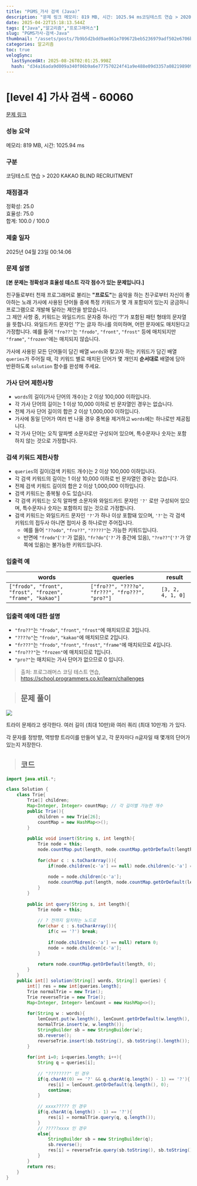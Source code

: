 ```yaml
---
title: "PGMS_가사 검색 (Java)"
description: "문제 링크 메모리: 819 MB, 시간: 1025.94 ms코딩테스트 연습 > 2020 KAKAO BLIND RECRUITMENT정확성: 25.0효율성: 75.0합계: 100.0 / 100.02025년 04월 23일 00:14:06출처: 프로그래머스 코딩 테스트 연습,"
date: 2025-04-22T15:18:13.544Z
tags: ["Java","알고리즘","프로그래머스"]
slug: "PGMS가사-검색-Java"
thumbnail: "/assets/posts/7b9b5d2bdd9ae861e709672beb5236979adf502e6706b27c078fddd990145678.png"
categories: 알고리즘
toc: true
velogSync:
  lastSyncedAt: 2025-08-26T02:01:25.998Z
  hash: "d34a16ada9d009a340f06b9a6e777570224f41a9e488e09d3357a08219890989"
---
```


# [level 4] 가사 검색 - 60060 

[문제 링크](https://school.programmers.co.kr/learn/courses/30/lessons/60060) 

### 성능 요약

메모리: 819 MB, 시간: 1025.94 ms

### 구분

코딩테스트 연습 > 2020 KAKAO BLIND RECRUITMENT

### 채점결과

정확성: 25.0<br/>효율성: 75.0<br/>합계: 100.0 / 100.0

### 제출 일자

2025년 04월 23일 00:14:06

### 문제 설명

<p><strong>[본 문제는 정확성과 효율성 테스트 각각 점수가 있는 문제입니다.]</strong></p>

<p>친구들로부터 천재 프로그래머로 불리는 <strong>"프로도"</strong>는 음악을 하는 친구로부터 자신이 좋아하는 노래 가사에 사용된 단어들 중에 특정 키워드가 몇 개 포함되어 있는지 궁금하니 프로그램으로 개발해 달라는 제안을 받았습니다.<br>
그 제안 사항 중, 키워드는 와일드카드 문자중 하나인 '?'가 포함된 패턴 형태의 문자열을 뜻합니다. 와일드카드 문자인 '?'는 글자 하나를 의미하며, 어떤 문자에도 매치된다고 가정합니다. 예를 들어  <code>"fro??"</code>는 <code>"frodo"</code>, <code>"front"</code>, <code>"frost"</code> 등에 매치되지만 <code>"frame"</code>, <code>"frozen"</code>에는 매치되지 않습니다.</p>

<p>가사에 사용된 모든 단어들이 담긴 배열 <code>words</code>와 찾고자 하는 키워드가 담긴 배열 <code>queries</code>가 주어질 때, 각 키워드 별로 매치된 단어가 몇 개인지 <strong>순서대로</strong> 배열에 담아 반환하도록 <code>solution</code> 함수를 완성해 주세요.</p>

<h3>가사 단어 제한사항</h3>

<ul>
<li><code>words</code>의 길이(가사 단어의 개수)는 2 이상 100,000 이하입니다.</li>
<li>각 가사 단어의 길이는 1 이상 10,000 이하로 빈 문자열인 경우는 없습니다.</li>
<li>전체 가사 단어 길이의 합은 2 이상 1,000,000 이하입니다.</li>
<li>가사에 동일 단어가 여러 번 나올 경우 중복을 제거하고 <code>words</code>에는 하나로만 제공됩니다.</li>
<li>각 가사 단어는 오직 알파벳 소문자로만 구성되어 있으며, 특수문자나 숫자는 포함하지 않는 것으로 가정합니다.</li>
</ul>

<h3>검색 키워드 제한사항</h3>

<ul>
<li><code>queries</code>의 길이(검색 키워드 개수)는 2 이상 100,000 이하입니다.</li>
<li>각 검색 키워드의 길이는 1 이상 10,000 이하로 빈 문자열인 경우는 없습니다.</li>
<li>전체 검색 키워드 길이의 합은 2 이상 1,000,000 이하입니다.</li>
<li>검색 키워드는 중복될 수도 있습니다.</li>
<li>각 검색 키워드는 오직 알파벳 소문자와 와일드카드 문자인 <code>'?'</code> 로만 구성되어 있으며, 특수문자나 숫자는 포함하지 않는 것으로 가정합니다.</li>
<li>검색 키워드는 와일드카드 문자인 <code>'?'</code>가 하나 이상 포함돼 있으며, <code>'?'</code>는 각 검색 키워드의 접두사 아니면 접미사 중 하나로만 주어집니다.

<ul>
<li>예를 들어 <code>"??odo"</code>, <code>"fro??"</code>, <code>"?????"</code>는 가능한 키워드입니다.</li>
<li>반면에 <code>"frodo"</code>(<code>'?'</code>가 없음), <code>"fr?do"</code>(<code>'?'</code>가 중간에 있음), <code>"?ro??"</code>(<code>'?'</code>가 양쪽에 있음)는 불가능한 키워드입니다.</li>
</ul></li>
</ul>

<h3>입출력 예</h3>
<table class="table">
        <thead><tr>
<th>words</th>
<th>queries</th>
<th>result</th>
</tr>
</thead>
        <tbody><tr>
<td><code>["frodo", "front", "frost", "frozen", "frame", "kakao"]</code></td>
<td><code>["fro??", "????o", "fr???", "fro???", "pro?"]</code></td>
<td><code>[3, 2, 4, 1, 0]</code></td>
</tr>
</tbody>
      </table>
<h3>입출력 예에 대한 설명</h3>

<ul>
<li><code>"fro??"</code>는 <code>"frodo"</code>, <code>"front"</code>, <code>"frost"</code>에 매치되므로 3입니다.</li>
<li><code>"????o"</code>는 <code>"frodo"</code>, <code>"kakao"</code>에 매치되므로 2입니다.</li>
<li><code>"fr???"</code>는 <code>"frodo"</code>, <code>"front"</code>, <code>"frost"</code>, <code>"frame"</code>에 매치되므로 4입니다.</li>
<li><code>"fro???"</code>는 <code>"frozen"</code>에 매치되므로 1입니다.</li>
<li><code>"pro?"</code>는 매치되는 가사 단어가 없으므로 0 입니다.</li>
</ul>


> 출처: 프로그래머스 코딩 테스트 연습, https://school.programmers.co.kr/learn/challenges

> ## 문제 풀이

![](/assets/posts/7b9b5d2bdd9ae861e709672beb5236979adf502e6706b27c078fddd990145678.png)

트라이 문제라고 생각한다. 여러 길이 (최대 10만)와 여러 쿼리 (최대 10만개) 가 있다.

각 문자를 정방향, 역방향 트라이를 만들어 넣고, 각 문자마다 n글자일 때 몇개의 단어가 있는지 저장한다. 

> ## 코드

```java
import java.util.*;

class Solution {
    class Trie{
        Trie[] children;
        Map<Integer, Integer> countMap; // 각 길이별 가능한 개수
        public Trie(){
            children = new Trie[26];
            countMap = new HashMap<>();
        }
        
        public void insert(String s, int length){
            Trie node = this;
            node.countMap.put(length, node.countMap.getOrDefault(length, 0) + 1);
            
            for(char c : s.toCharArray()){
                if(node.children[c-'a'] == null) node.children[c-'a'] = new Trie();
                
                node = node.children[c-'a'];
                node.countMap.put(length, node.countMap.getOrDefault(length, 0) + 1);
            }
        }
        
        public int query(String s, int length){
            Trie node = this;
            
            // ? 전까지 일치하는 노드로
            for(char c : s.toCharArray()){
                if(c == '?') break;
                
                if(node.children[c-'a'] == null) return 0;
                node = node.children[c-'a'];
            }
            
            return node.countMap.getOrDefault(length, 0);
        }
    }
    public int[] solution(String[] words, String[] queries) {
        int[] res = new int[queries.length];
        Trie normalTrie = new Trie();
        Trie reverseTrie = new Trie();
        Map<Integer, Integer> lenCount = new HashMap<>();
        
        for(String w : words){
            lenCount.put(w.length(), lenCount.getOrDefault(w.length(), 0) + 1);
            normalTrie.insert(w, w.length());
            StringBuilder sb = new StringBuilder(w);
            sb.reverse();
            reverseTrie.insert(sb.toString(), sb.toString().length());
        }
        
        for(int i=0; i<queries.length; i++){
            String q = queries[i];
            
            // "????????" 인 경우
            if(q.charAt(0) == '?' && q.charAt(q.length() - 1) == '?'){
                res[i] = lenCount.getOrDefault(q.length(), 0);
                continue;
            }
            
            // xxxx????? 인 경우
            if(q.charAt(q.length() - 1) == '?'){
                res[i] = normalTrie.query(q, q.length());
            }
            // ?????xxxx 인 경우
            else{
                StringBuilder sb = new StringBuilder(q);
                sb.reverse();
                res[i] = reverseTrie.query(sb.toString(), sb.toString().length());
            }
        }
        return res;
    }
}
```